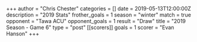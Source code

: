 +++
author = "Chris Chester"
categories = []
date = 2019-05-13T12:00:00Z
description = "2019 Stats"
frother_goals = 1
season = "winter"
match = true
opponent = "Tawa ACU"
opponent_goals = 1
result = "Draw"
title = "2019 Season - Game 6"
type = "post"
[[scorers]]
goals = 1
scorer = "Evan Hanson"
+++